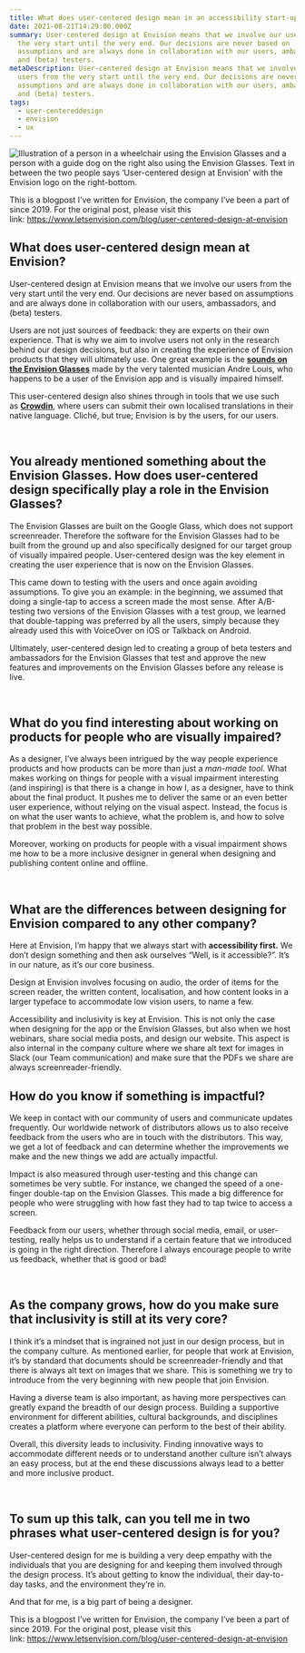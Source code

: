 ```yaml
---
title: What does user-centered design mean in an accessibility start-up?
date: 2021-08-21T14:29:00.000Z
summary: User-centered design at Envision means that we involve our users from
  the very start until the very end. Our decisions are never based on
  assumptions and are always done in collaboration with our users, ambassadors,
  and (beta) testers.
metaDescription: User-centered design at Envision means that we involve our
  users from the very start until the very end. Our decisions are never based on
  assumptions and are always done in collaboration with our users, ambassadors,
  and (beta) testers.
tags:
  - user-centereddesign
  - envision
  - ux
---
```

![Illustration of a person in a wheelchair using the Envision Glasses and a person with a guide dog on the right also using the Envision Glasses. Text in between the two people says ‘User-centered design at Envision’ with the Envision logo on the right-bottom.](https://miro.medium.com/v2/resize:fit:1400/1*SevVHqNWSCNWpoOdKp5jiQ.jpeg)

This is a blogpost I’ve written for Envision, the company I’ve been a part of since 2019. For the original post, please visit this link: <https://www.letsenvision.com/blog/user-centered-design-at-envision>

## What does user-centered design mean at Envision?

User-centered design at Envision means that we involve our users from the very start until the very end. Our decisions are never based on assumptions and are always done in collaboration with our users, ambassadors, and (beta) testers.

Users are not just sources of feedback: they are experts on their own experience. That is why we aim to involve users not only in the research behind our design decisions, but also in creating the experience of Envision products that they will ultimately use. One great example is the **[sounds on the Envision Glasses](https://youtu.be/lMVh820oxFU)** made by the very talented musician Andre Louis, who happens to be a user of the Envision app and is visually impaired himself.

This user-centered design also shines through in tools that we use such as **[Crowdin](http://envision.crowdin.com/)**, where users can submit their own localised translations in their native language. Cliché, but true; Envision is by the users, for our users.

‍

## You already mentioned something about the Envision Glasses. How does user-centered design specifically play a role in the Envision Glasses?

The Envision Glasses are built on the Google Glass, which does not support screenreader. Therefore the software for the Envision Glasses had to be built from the ground up and also specifically designed for our target group of visually impaired people. User-centered design was the key element in creating the user experience that is now on the Envision Glasses.

This came down to testing with the users and once again avoiding assumptions. To give you an example: in the beginning, we assumed that doing a single-tap to access a screen made the most sense. After A/B-testing two versions of the Envision Glasses with a test group, we learned that double-tapping was preferred by all the users, simply because they already used this with VoiceOver on iOS or Talkback on Android.

Ultimately, user-centered design led to creating a group of beta testers and ambassadors for the Envision Glasses that test and approve the new features and improvements on the Envision Glasses before any release is live.

‍

## What do you find interesting about working on products for people who are visually impaired?

As a designer, I’ve always been intrigued by the way people experience products and how products can be more than just a *man-made tool*. What makes working on things for people with a visual impairment interesting (and inspiring) is that there is a change in how I, as a designer, have to think about the final product. It pushes me to deliver the same or an even better user experience, without relying on the visual aspect. Instead, the focus is on what the user wants to achieve, what the problem is, and how to solve that problem in the best way possible.

Moreover, working on products for people with a visual impairment shows me how to be a more inclusive designer in general when designing and publishing content online and offline.

‍

## What are the differences between designing for Envision compared to any other company?

Here at Envision, I’m happy that we always start with **accessibility first.** We don’t design something and then ask ourselves “Well, is it accessible?”. It’s in our nature, as it’s our core business.

Design at Envision involves focusing on audio, the order of items for the screen reader, the written content, localisation, and how content looks in a larger typeface to accommodate low vision users, to name a few.

Accessibility and inclusivity is key at Envision. This is not only the case when designing for the app or the Envision Glasses, but also when we host webinars, share social media posts, and design our website. This aspect is also internal in the company culture where we share alt text for images in Slack (our Team communication) and make sure that the PDFs we share are always screenreader-friendly.‍

## How do you know if something is impactful?

We keep in contact with our community of users and communicate updates frequently. Our worldwide network of distributors allows us to also receive feedback from the users who are in touch with the distributors. This way, we get a lot of feedback and can determine whether the improvements we make and the new things we add are actually impactful.

Impact is also measured through user-testing and this change can sometimes be very subtle. For instance, we changed the speed of a one-finger double-tap on the Envision Glasses. This made a big difference for people who were struggling with how fast they had to tap twice to access a screen.

Feedback from our users, whether through social media, email, or user-testing, really helps us to understand if a certain feature that we introduced is going in the right direction. Therefore I always encourage people to write us feedback, whether that is good or bad!

‍

## As the company grows, how do you make sure that inclusivity is still at its very core?

I think it’s a mindset that is ingrained not just in our design process, but in the company culture. As mentioned earlier, for people that work at Envision, it’s by standard that documents should be screenreader-friendly and that there is always alt text on images that we share. This is something we try to introduce from the very beginning with new people that join Envision.

Having a diverse team is also important, as having more perspectives can greatly expand the breadth of our design process. Building a supportive environment for different abilities, cultural backgrounds, and disciplines creates a platform where everyone can perform to the best of their ability.

Overall, this diversity leads to inclusivity. Finding innovative ways to accommodate different needs or to understand another culture isn’t always an easy process, but at the end these discussions always lead to a better and more inclusive product.

‍

## To sum up this talk, can you tell me in two phrases what user-centered design is for you?

User-centered design for me is building a very deep empathy with the individuals that you are designing for and keeping them involved through the design process. It’s about getting to know the individual, their day-to-day tasks, and the environment they’re in.

And that for me, is a big part of being a designer.

This is a blogpost I’ve written for Envision, the company I’ve been a part of since 2019. For the original post, please visit this link: <https://www.letsenvision.com/blog/user-centered-design-at-envision>